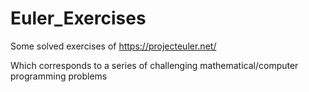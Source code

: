 # Euler_Exercises
Some solved exercises of https://projecteuler.net/

Which corresponds to a series of challenging mathematical/computer programming problems 
